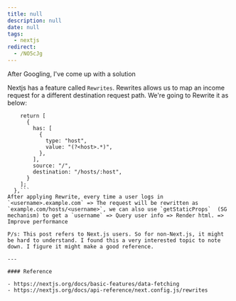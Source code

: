 ```yaml
---
title: null
description: null
date: null
tags:
  - nextjs
redirect:
  - /NO5cJg
---
```


After Googling, I've come up with a solution

Nextjs has a feature called `Rewrites`. Rewrites allows us to map an income request for a different destination request path. We're going to Rewrite it as below:

````async rewrites() {
    return [
      {
        has: [
          {
            type: "host",
            value: "(?<host>.*)",
          },
        ],
        source: "/",
        destination: "/hosts/:host",
      }
    ];
  },```
After applying Rewrite, every time a user logs in `<username>.example.com` => The request will be rewritten as `example.com/hosts/<username>`, we can also use `getStaticProps`  (SG mechanism) to get a `username` => Query user info => Render html. => Improve performance

P/s: This post refers to Next.js users. So for non-Next.js, it might be hard to understand. I found this a very interested topic to note down. I figure it might make a good reference.

---

#### Reference

- https://nextjs.org/docs/basic-features/data-fetching
- https://nextjs.org/docs/api-reference/next.config.js/rewrites
````
